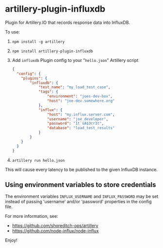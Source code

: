 # artillery-plugin-influxdb
Plugin for Artillery.IO that records response data into InfluxDB.

To use:

1. `npm install -g artillery`
2. `npm install artillery-plugin-influxdb`
3. Add `influxdb` Plugin config to your "`hello.json`" Artillery script

    ```json
    {
      "config": {
        "plugins": {
            "influxdb": {
                "test_name": "my_load_test_case",
                "tags": {
                    "environment": "joes-dev-box",
                    "host": "joe-dev.somewhere.org"
                },
                "influx": {
                    "host": "my.influx.server.com",
                    "username": "joe_developer",
                    "password": "1t`sA$3cr3t",
                    "database": "load_test_results"
                }
            }
        }
      }
    }
    ```

4. `artillery run hello.json`

This will cause every latency to be published to the given InfluxDB instance.

## Using environment variables to store credentials

The environment variables `INFLUX_USERNAME` and `INFLUX_PASSWORD` may be set instead of
passing 'username' and/or 'password' properties in the config file.

For more information, see:

* https://github.com/shoreditch-ops/artillery
* https://github.com/node-influx/node-influx

Enjoy!
